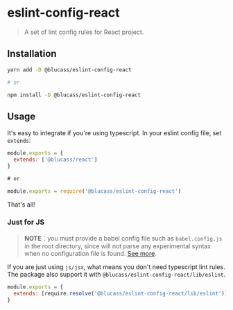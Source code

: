 # eslint-config-react

> A set of lint config rules for React project.

## Installation

```bash
yarn add -D @blucass/eslint-config-react

# or

npm install -D @blucass/eslint-config-react
```

## Usage

It's easy to integrate if you're using typescript. In your eslint config file, set `extends`:

```js
module.exports = {
  extends: ['@blucass/react']
}

# or

module.exports = require('@blucass/eslint-config-react')
```

That's all!

### Just for JS

> **NOTE**：you must provide a babel config file such as `babel.config.js` in the root directory, since will not parse any experimental syntax when no configuration file is found. [See more](https://www.npmjs.com/package/@babel/eslint-parser).

If you are just using `js/jsx`, what means you don't need typescript lint rules. The package also support it with `@blucass/eslint-config-react/lib/eslint`.

```js
module.exports = {
  extends: [require.resolve('@blucass/eslint-config-react/lib/eslint')]
}
```
